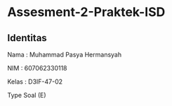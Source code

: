 # Assesment-2-Praktek-ISD

## Identitas

Nama  : Muhammad Pasya Hermansyah

NIM   : 607062330118

Kelas : D3IF-47-02

Type Soal (E)
